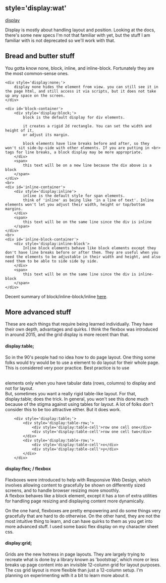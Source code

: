 
## style='display:wat'
[display](https://developer.mozilla.org/en-US/docs/Web/CSS/display) 

Display is mostly about handling layout and position. Looking at the docs, there's some new specs I'm not that familiar with yet, but the stuff I am familiar with is not deprecated so we'll work with that. 

## Bread and butter stuff 
You gotta know none, block, inline, and inline-block. Fortunately they are the most common-sense ones. 

```
<div style='display:none;'>
    display none hides the element from view. you can still see it in the page html, and still access it via scripts, but it does not take up any space on the screen. 
</div>

<div id='block-container'>
    <div style='display:block;'>
        block is the default display for div elements. 
        
        it creates a rigid 2d rectangle. You can set the width and height of it, 
        or adjust its margin.

        block elements have line breaks before and after, so they won't sit side-by-side with other elements. If you are putting in <br> tags for line breaks, a block display may be more appropriate. 
    </div>
    <span>
        this text will be on a new line because the div above is a block
    </span>
</div>
<br>
<div id='inline-container'>
    <div style='display:inline'>
        inline is the default style for span elements. 
        think of 'inline' as being like 'in a line of text'. Inline elements won't let you adjust their width, height or top/bottom margins.
    </div>
    <span> 
        this text will be on the same line since the div is inline
    </span>
</div>
<br>
<div id='inline-block-container'>
    <div style='display:inline-block'>
        Inline block elements behave like block elements except they don't have line breaks before or after them. They are useful when you need the elements to be adjustable in their width and height, and also need them to be able to side side by side.
    </div>
    <span>
        this text will be on the same line since the div is inline-block
    </span>
</div>

```

Decent summary of block/inline-block/inline [here](https://stackoverflow.com/questions/9189810/css-display-inline-vs-inline-block). 

## More advanced stuff 
These are each things that require being learned individually. They have their own depth, advantages and quirks. I think the flexbox was introduced in around 2015, and the grid display is more recent than that.  

#### display:table;
So in the 90's people had no idea how to do page layout. One thing some folks would try would be to use a <table> element to do layout for their whole page. This is considered very poor practice. Best practice is to use <table> elements only when you have tabular data (rows, columns) to display and not for layout.  
But, sometimes you want a really rigid table-like layout. For that, display:table; does the trick. In general, you won't see this done much because of the stigma against using tables for layout. A lot of folks don't consider this to be too attractive either. But it does work.

```
    <div style='display:table;'>
        <div style='display:table-row;'>
            <div style='display:table-cell'>row one cell one</div>
            <div style='display:table-cell'>row one cell two</div>
        </div>
        <div style='display:table-row;'>
            <div style='display:table-cell'>x</div>
            <div style='display:table-cell'>y</div>
        </div>
    </div>
```

#### display:flex; / flexbox
Flexboxes were introduced to help with Responsive Web Design, which involves allowing content to gracefully be shown on differently sized screens, and to handle browser resizing more smoothly.  
A flexbox behaves like a block element, except it has a ton of extra utilities for handling page resizing and displaying content more dynamically. 

On the one hand, flexboxes are pretty empowering and do some things very gracefully that are hard to do otherwise. On the other hand, they are not the most intuitive thing to learn, and can have quirks to them as you get into more advanced stuff. I used some basic flex display on my character sheet css.

#### display:grid; 
Grids are the new hotness in page layouts. They are largely trying to recreate what is done by a library known as 'bootstrap', which more or less breaks up page content into an invisible 12-column grid for layout purposes.  
The css grid layout is more flexible than just a 12-column setup. I'm planning on experimenting with it a bit to learn more about it. 


